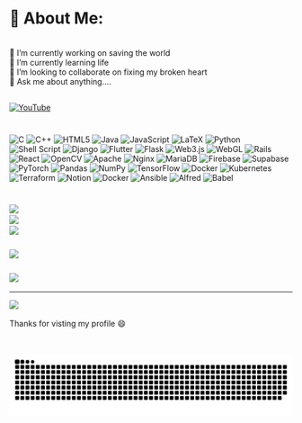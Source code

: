 # 💫 About Me:
<br>    🔭 I’m currently working on saving the world<br>    🌱 I’m currently learning life<br>    👯 I’m looking to collaborate on fixing my broken heart<br>    💬 Ask me about anything....<br>


## 
[![YouTube](https://img.shields.io/badge/YouTube-%23FF0000.svg?logo=YouTube&logoColor=white)](https://youtube.com/@linuxeditor5775) 

# 
![C](https://img.shields.io/badge/c-%2300599C.svg?style=plastic&logo=c&logoColor=white) ![C++](https://img.shields.io/badge/c++-%2300599C.svg?style=plastic&logo=c%2B%2B&logoColor=white) ![HTML5](https://img.shields.io/badge/html5-%23E34F26.svg?style=plastic&logo=html5&logoColor=white) ![Java](https://img.shields.io/badge/java-%23ED8B00.svg?style=plastic&logo=openjdk&logoColor=white) ![JavaScript](https://img.shields.io/badge/javascript-%23323330.svg?style=plastic&logo=javascript&logoColor=%23F7DF1E) ![LaTeX](https://img.shields.io/badge/latex-%23008080.svg?style=plastic&logo=latex&logoColor=white) ![Python](https://img.shields.io/badge/python-3670A0?style=plastic&logo=python&logoColor=ffdd54) ![Shell Script](https://img.shields.io/badge/shell_script-%23121011.svg?style=plastic&logo=gnu-bash&logoColor=white) ![Django](https://img.shields.io/badge/django-%23092E20.svg?style=plastic&logo=django&logoColor=white) ![Flutter](https://img.shields.io/badge/Flutter-%2302569B.svg?style=plastic&logo=Flutter&logoColor=white) ![Flask](https://img.shields.io/badge/flask-%23000.svg?style=plastic&logo=flask&logoColor=white) ![Web3.js](https://img.shields.io/badge/web3.js-F16822?style=plastic&logo=web3.js&logoColor=white) ![WebGL](https://img.shields.io/badge/WebGL-990000?logo=webgl&logoColor=white&style=plastic) ![Rails](https://img.shields.io/badge/rails-%23CC0000.svg?style=plastic&logo=ruby-on-rails&logoColor=white) ![React](https://img.shields.io/badge/react-%2320232a.svg?style=plastic&logo=react&logoColor=%2361DAFB) ![OpenCV](https://img.shields.io/badge/opencv-%23white.svg?style=plastic&logo=opencv&logoColor=white) ![Apache](https://img.shields.io/badge/apache-%23D42029.svg?style=plastic&logo=apache&logoColor=white) ![Nginx](https://img.shields.io/badge/nginx-%23009639.svg?style=plastic&logo=nginx&logoColor=white) ![MariaDB](https://img.shields.io/badge/MariaDB-003545?style=plastic&logo=mariadb&logoColor=white) ![Firebase](https://img.shields.io/badge/Firebase-039BE5?style=plastic&logo=Firebase&logoColor=white) ![Supabase](https://img.shields.io/badge/Supabase-3ECF8E?style=plastic&logo=supabase&logoColor=white) ![PyTorch](https://img.shields.io/badge/PyTorch-%23EE4C2C.svg?style=plastic&logo=PyTorch&logoColor=white) ![Pandas](https://img.shields.io/badge/pandas-%23150458.svg?style=plastic&logo=pandas&logoColor=white) ![NumPy](https://img.shields.io/badge/numpy-%23013243.svg?style=plastic&logo=numpy&logoColor=white) ![TensorFlow](https://img.shields.io/badge/TensorFlow-%23FF6F00.svg?style=plastic&logo=TensorFlow&logoColor=white) ![Docker](https://img.shields.io/badge/docker-%230db7ed.svg?style=plastic&logo=docker&logoColor=white) ![Kubernetes](https://img.shields.io/badge/kubernetes-%23326ce5.svg?style=plastic&logo=kubernetes&logoColor=white) ![Terraform](https://img.shields.io/badge/terraform-%235835CC.svg?style=plastic&logo=terraform&logoColor=white) ![Notion](https://img.shields.io/badge/Notion-%23000000.svg?style=plastic&logo=notion&logoColor=white) ![Docker](https://img.shields.io/badge/docker-%230db7ed.svg?style=plastic&logo=docker&logoColor=white) ![Ansible](https://img.shields.io/badge/ansible-%231A1918.svg?style=plastic&logo=ansible&logoColor=white) ![Alfred](https://img.shields.io/badge/alfred-%235C1F87.svg?style=plastic&logo=alfred) ![Babel](https://img.shields.io/badge/Babel-F9DC3e?style=plastic&logo=babel&logoColor=black)
# 
![](https://github-readme-stats.vercel.app/api?username=b1ackfir3&theme=algolia&hide_border=false&include_all_commits=false&count_private=false)<br/>
![](https://github-readme-streak-stats.herokuapp.com/?user=b1ackfir3&theme=algolia&hide_border=false)<br/>
![](https://github-readme-stats.vercel.app/api/top-langs/?username=b1ackfir3&theme=algolia&hide_border=false&include_all_commits=false&count_private=false&layout=compact)

###
![](https://quotes-github-readme.vercel.app/api?type=horizontal&theme=merko)

###
<img src='https://randommeme-five.vercel.app/' style="height: 400px;"/>

---
[![](https://visitcount.itsvg.in/api?id=b1ackfir3&icon=0&color=0)](https://visitcount.itsvg.in)

<!-- Proudly created with GPRM ( https://gprm.itsvg.in ) -->
<!-- Proudly created with GPRM ( https://gprm.itsvg.in ) -->

Thanks for visting my profile  😄 

##
<br clear="both">

<img src="https://github.com/b1ackfir3/b1ackfir3/blob/main/.github/workflows/github-contribution-grid-snake-dark.svg"  />

##

<!--
**b1ackfir3/b1ackfir3** is a ✨ _special_ ✨ repository because its `README.md` (this file) appears on your GitHub profile.

Here are some ideas to get you started:

- 🔭 I’m currently working on ...
- 🌱 I’m currently learning ...
- 👯 I’m looking to collaborate on ...
- 🤔 I’m looking for help with ...
- 💬 Ask me about ...
- 📫 How to reach me: ...
- 😄 Pronouns: ...
- ⚡ Fun fact: ...
-->
